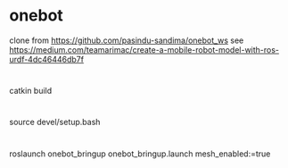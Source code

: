 # onebot
clone from https://github.com/pasindu-sandima/onebot_ws
see https://medium.com/teamarimac/create-a-mobile-robot-model-with-ros-urdf-4dc46446db7f
#
catkin build
#
source devel/setup.bash
#
roslaunch onebot_bringup onebot_bringup.launch mesh_enabled:=true
